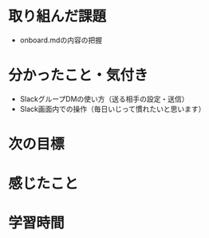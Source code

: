 # 取り組んだ課題
- onboard.mdの内容の把握
# 分かったこと・気付き
- SlackグループDMの使い方（送る相手の設定・送信）
- Slack画面内での操作（毎日いじって慣れたいと思います）
# 次の目標
# 感じたこと
# 学習時間
